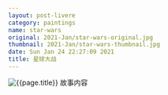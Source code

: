```yaml
---
layout: post-livere
category: paintings
name: star-wars
original: 2021-Jan/star-wars-original.jpg
thumbnail: 2021-Jan/star-wars-thumbnail.jpg
date: Sun Jan 24 22:27:09 2021
title: 星球大战
---
```


![{{page.title}}](/gallery/{{page.category}}/{{page.original}})
故事内容
